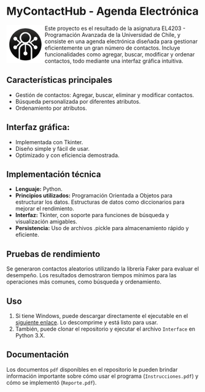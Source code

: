 # MyContactHub - Agenda Electrónica 
<img src="logo.png" align="left" width="100"> Este proyecto es el resultado de la asignatura EL4203 - Programación Avanzada de la Universidad de Chile, y consiste en una agenda electrónica diseñada para gestionar eficientemente un gran número de contactos. Incluye funcionalidades como agregar, buscar, modificar y ordenar contactos, todo mediante una interfaz gráfica intuitiva.

## Características principales
* Gestión de contactos: Agregar, buscar, eliminar y modificar contactos.
* Búsqueda personalizada por diferentes atributos.
* Ordenamiento por atributos.
  
## Interfaz gráfica:
* Implementada con Tkinter.
* Diseño simple y fácil de usar.
* Optimizado y con eficiencia demostrada.

## Implementación técnica
* **Lenguaje:** Python.
* **Principios utilizados:** Programación Orientada a Objetos para estructurar los datos. Estructuras de datos como diccionarios para mejorar el rendimiento.
* **Interfaz:** Tkinter, con soporte para funciones de búsqueda y visualización amigables.
* **Persistencia:** Uso de archivos .pickle para almacenamiento rápido y eficiente.
  
## Pruebas de rendimiento
Se generaron contactos aleatorios utilizando la librería Faker para evaluar el desempeño. Los resultados demostraron tiempos mínimos para las operaciones más comunes, como búsqueda y ordenamiento.

## Uso
1. Si tiene Windows, puede descargar directamente el ejecutable en el [siguiente enlace](https://github.com/L3N73J4M4N/Agenda-EL4203/releases/download/aplicaci%C3%B3n/MyContactHub.zip). Lo descomprime y está listo para usar.
2. También, puede clonar el repositorio y ejecutar el archivo `Interface` en Python 3.X.

## Documentación
Los documentos `pdf` disponibles en el repositorio le pueden brindar información importante sobre cómo usar el programa (`Instrucciones.pdf`) y cómo se implementó (`Reporte.pdf`). 
